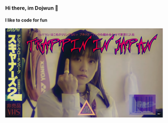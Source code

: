 ### Hi there, im Dojwun 👋
#### I like to code for fun
 

<img src="https://raw.githubusercontent.com/dojwun/dojwun/master/addons/TnJM.png" alt="Image Unavailable">


<!-- ![Profile views](https://gpvc.arturio.dev/dojwun) -->
 

<!-- **dojwun/Dojwun** is a ✨ _special_ ✨ repository because its `README.md` (this file) appears on your GitHub profile.

Here are some ideas to get you started:

- 🔭 I’m currently working on ...
- 🌱 I’m currently learning ...
- 👯 I’m looking to collaborate on ...
- 🤔 I’m looking for help with ...
- 💬 Ask me about ...
- 📫 How to reach me: ...
- 😄 Pronouns: ...
- ⚡ Fun fact: ...
-->
